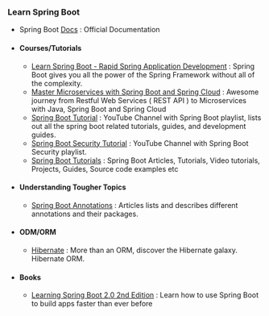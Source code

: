 ### Learn Spring Boot

- Spring Boot [Docs](https://docs.spring.io/spring-boot/docs/current/reference/htmlsingle/) : Official Documentation

- #### Courses/Tutorials
  - [Learn Spring Boot - Rapid Spring Application Development](https://www.udemy.com/course/spring-boot-intro/?LSNPUBID=JVFxdTr9V80&ranEAID=JVFxdTr9V80&ranMID=39197&ranSiteID=JVFxdTr9V80-yKB7doI50JJEGb09MCDGLQ&utm_medium=udemyads&utm_source=aff-campaign) : Spring Boot gives you all the power of the Spring Framework without all of the complexity.
  - [Master Microservices with Spring Boot and Spring Cloud](https://www.udemy.com/course/microservices-with-spring-boot-and-spring-cloud/?LSNPUBID=JVFxdTr9V80&ranEAID=JVFxdTr9V80&ranMID=39197&ranSiteID=JVFxdTr9V80-3N2mJSeqbhprgeDZgQ6eVA&utm_medium=udemyads&utm_source=aff-campaign) : Awesome journey from Restful Web Services ( REST API ) to Microservices with Java, Spring Boot and Spring Cloud
  - [Spring Boot Tutorial](https://www.youtube.com/playlist?list=PLGRDMO4rOGcNSBOJOlrgQqGpIgo6_VZgR) : YouTube Channel with Spring Boot playlist, lists out all the spring boot related tutorials, guides, and development guides.
  - [Spring Boot Security Tutorial](https://www.youtube.com/playlist?list=PLGRDMO4rOGcNmd7-Pm37jOWfjC7ZjhU2V) : YouTube Channel with Spring Boot Security playlist.
  - [Spring Boot Tutorials](https://github.com/RameshMF/spring-boot-tutorial) : Spring Boot Articles, Tutorials, Video tutorials, Projects, Guides, Source code examples etc


- #### Understanding Tougher Topics  
  - [Spring Boot Annotations](https://www.javaguides.net/2018/10/spring-boot-annotations.html) : Articles lists and describes different annotations and their packages.


- #### ODM/ORM
  - [Hibernate](https://docs.jboss.org/hibernate/orm/5.4/userguide/html_single/Hibernate_User_Guide.html) : More than an ORM, discover the Hibernate galaxy. Hibernate ORM.


- #### Books
  - [Learning Spring Boot 2.0 2nd Edition](https://github.com/learning-spring-boot/learning-spring-boot-2nd-edition-code) : Learn how to use Spring Boot to build apps faster than ever before
